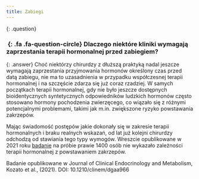 ```yaml
---
title: Zabiegi
---
```


{: .question}
### *&nbsp;*{: .fa .fa-question-circle} Dlaczego niektóre kliniki wymagają zaprzestania terapii hormonalnej przed zabiegiem?

{: .answer}
Choć niektórzy chirurdzy z dłuższą praktyką nadal jeszcze wymagają zaprzestania przyjmowania hormonów określony czas przed datą zabiegu, nie ma to uzasadnienia w przypadku współczesnej terapii hormonalnej i na szczęście zdarza się już coraz rzadziej. W samych początkach terapii hormonalnej, gdy nie było jeszcze dostępnych bioidentycznych syntetycznych odpowiedników ludzkich hormonów często stosowano hormony pochodzenia zwierzęcego, co wiązało się z różnymi potencjalnymi problemami, takimi jak m.in. zwiększone ryzyko powstawania zakrzepów.

Mając świadomość postępów jakie dokonały się w zakresie terapii hormonalnych i braku realnych wskazań, od lat już kolejni chirurdzy odchodzą od stawiania tego typy wymogów. Wreszcie opublikowane w 2021 roku [badanie](https://www.facebook.com/TransHealthResearch/posts/2956715697764064) na próbie prawie 1400 osób nie wykazało zależności terapii hormonalnej z powstawaniem zakrzepów.

Badanie opublikowane w Journal of Clinical Endocrinology and Metabolism, Kozato et al., (2021). DOI: 10.1210/clinem/dgaa966
